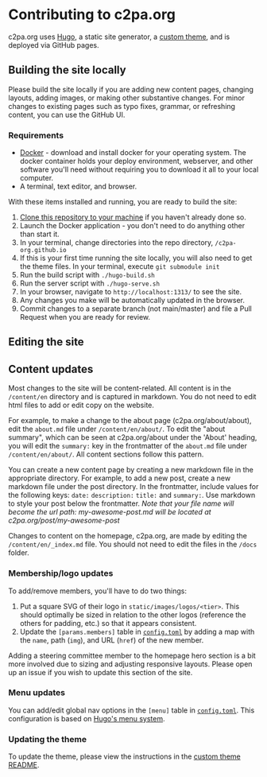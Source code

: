 # Contributing to c2pa.org

c2pa.org uses [Hugo][hugo], a static site generator, a [custom theme][c2pa_theme], and is deployed via GitHub pages.

## Building the site locally

Please build the site locally if you are adding new content pages, changing layouts, adding images, or making other substantive changes.
For minor changes to existing pages such as typo fixes, grammar, or refreshing content, you can use the GitHub UI.

### Requirements

- [Docker][docker] - download and install docker for your operating system. The docker container holds your deploy environment, webserver, and other software you'll need without requiring you to download it all to your local computer.
- A terminal, text editor, and browser.

With these items installed and running, you are ready to build the site:

1. [Clone this repository to your machine][clone] if you haven't already done so.
1. Launch the Docker application - you don't need to do anything other than start it.
1. In your terminal, change directories into the repo directory, `/c2pa-org.github.io`
1. If this is your first time running the site locally, you will also need to get the theme files. In your terminal, execute `git submodule init`
1. Run the build script with `./hugo-build.sh`
1. Run the server script with `./hugo-serve.sh`
1. In your browser, navigate to `http://localhost:1313/` to see the site.
1. Any changes you make will be automatically updated in the browser.
1. Commit changes to a separate branch (not main/master) and file a Pull Request when you are ready for review.

## Editing the site

## Content updates

Most changes to the site will be content-related. All content is in the `/content/en` directory and is captured in markdown. You do not need to edit html files to add or edit copy on the website.

For example, to make a change to the about page (c2pa.org/about/about), edit the `about.md` file under `/content/en/about/`. To edit the "about summary", which can be seen at c2pa.org/about under the 'About' heading, you will edit the `summary:` key in the frontmatter of the `about.md` file under `/content/en/about/`. All content sections follow this pattern.

You can create a new content page by creating a new markdown file in the appropriate directory. For example, to add a new post, create a new markdown file under the post directory. In the frontmatter, include values for the following keys: `date:` `description:` `title:` and `summary:`. Use markdown to style your post below the frontmatter. _Note that your file name will become the url path: my-awesome-post.md will be located at c2pa.org/post/my-awesome-post_

Changes to content on the homepage, c2pa.org, are made by editing the `/content/en/_index.md` file. You should not need to edit the files in the `/docs` folder.

### Membership/logo updates

To add/remove members, you'll have to do two things:

1. Put a square SVG of their logo in `static/images/logos/<tier>`. This should optimally be sized in relation to the other
   logos (reference the others for padding, etc.) so that it appears consistent.
2. Update the `[params.members]` table in [`config.toml`](config.toml) by adding a map with the `name`, path (`img`), and
   URL (`href`) of the new member.

Adding a steering committee member to the homepage hero section is a bit more involved due to sizing and adjusting responsive layouts. Please open up an issue if you wish to update this section of the site.

### Menu updates

You can add/edit global nav options in the `[menu]` table in [`config.toml`](config.toml). This configuration is based
on [Hugo's menu system][hugo_menu].

### Updating the theme

To update the theme, please view the instructions in the [custom theme README][c2pa_theme].

[hugo]: https://gohugo.io/
[hugo_menu]: https://gohugo.io/content-management/menus/
[c2pa_theme]: themes/hugo-theme-c2pa
[docker]: https://www.docker.com/
[clone]: https://docs.github.com/en/github/creating-cloning-and-archiving-repositories/cloning-a-repository
